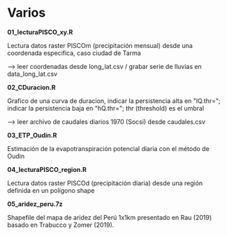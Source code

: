 # Varios
**01_lecturaPISCO_xy.R** <p>
Lectura datos raster PISCOm (precipitación mensual) desde una coordenada especifica, caso ciudad de Tarma <p>
--> leer coordenadas desde long_lat.csv / grabar serie de lluvias en data_long_lat.csv <p>
**02_CDuracion.R** <p>
Grafico de una curva de duracion, indicar la persistencia alta en "lQ.thr="; indicar la persistencia baja en "hQ.thr="; thr (threshold) es el umbral<p>
  --> leer archivo de caudales diarios 1970 (Socsi) desde caudales.csv<p>
**03_ETP_Oudin.R** <p>
Estimación de la evapotranspiración potencial diaria con el método de Oudin <p>
**04_lecturaPISCO_region.R** <p>
Lectura datos raster PISCOd (precipitación diaria) desde una región definida en un polígono shape <p>
**05_aridez_peru.7z** <p>
Shapefile del mapa de aridez del Perú 1x1km presentado en Rau (2019) basado en Trabucco y Zomer (2019). <p> 
